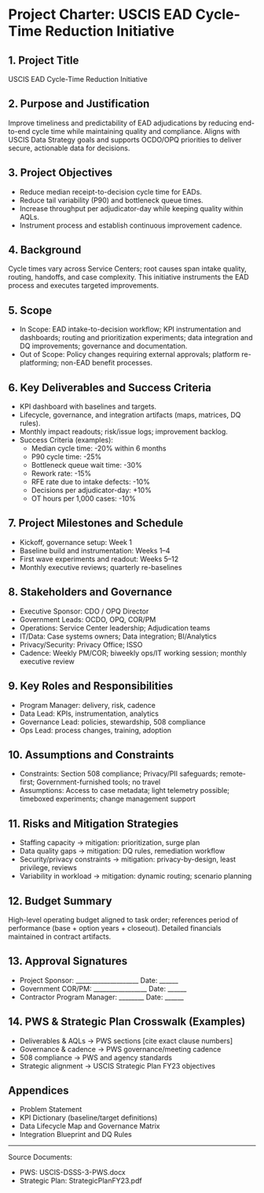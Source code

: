 # Project Charter: USCIS EAD Cycle-Time Reduction Initiative

## 1. Project Title
USCIS EAD Cycle-Time Reduction Initiative

## 2. Purpose and Justification
Improve timeliness and predictability of EAD adjudications by reducing end-to-end cycle time while maintaining quality and compliance. Aligns with USCIS Data Strategy goals and supports OCDO/OPQ priorities to deliver secure, actionable data for decisions.

## 3. Project Objectives
- Reduce median receipt-to-decision cycle time for EADs.
- Reduce tail variability (P90) and bottleneck queue times.
- Increase throughput per adjudicator-day while keeping quality within AQLs.
- Instrument process and establish continuous improvement cadence.

## 4. Background
Cycle times vary across Service Centers; root causes span intake quality, routing, handoffs, and case complexity. This initiative instruments the EAD process and executes targeted improvements.

## 5. Scope
- In Scope: EAD intake-to-decision workflow; KPI instrumentation and dashboards; routing and prioritization experiments; data integration and DQ improvements; governance and documentation.
- Out of Scope: Policy changes requiring external approvals; platform re-platforming; non-EAD benefit processes.

## 6. Key Deliverables and Success Criteria
- KPI dashboard with baselines and targets.
- Lifecycle, governance, and integration artifacts (maps, matrices, DQ rules).
- Monthly impact readouts; risk/issue logs; improvement backlog.
- Success Criteria (examples):
  - Median cycle time: -20% within 6 months
  - P90 cycle time: -25%
  - Bottleneck queue wait time: -30%
  - Rework rate: -15%
  - RFE rate due to intake defects: -10%
  - Decisions per adjudicator-day: +10%
  - OT hours per 1,000 cases: -10%

## 7. Project Milestones and Schedule
- Kickoff, governance setup: Week 1
- Baseline build and instrumentation: Weeks 1–4
- First wave experiments and readout: Weeks 5–12
- Monthly executive reviews; quarterly re-baselines

## 8. Stakeholders and Governance
- Executive Sponsor: CDO / OPQ Director
- Government Leads: OCDO, OPQ, COR/PM
- Operations: Service Center leadership; Adjudication teams
- IT/Data: Case systems owners; Data integration; BI/Analytics
- Privacy/Security: Privacy Office; ISSO
- Cadence: Weekly PM/COR; biweekly ops/IT working session; monthly executive review

## 9. Key Roles and Responsibilities
- Program Manager: delivery, risk, cadence
- Data Lead: KPIs, instrumentation, analytics
- Governance Lead: policies, stewardship, 508 compliance
- Ops Lead: process changes, training, adoption

## 10. Assumptions and Constraints
- Constraints: Section 508 compliance; Privacy/PII safeguards; remote-first; Government-furnished tools; no travel
- Assumptions: Access to case metadata; light telemetry possible; timeboxed experiments; change management support

## 11. Risks and Mitigation Strategies
- Staffing capacity → mitigation: prioritization, surge plan
- Data quality gaps → mitigation: DQ rules, remediation workflow
- Security/privacy constraints → mitigation: privacy-by-design, least privilege, reviews
- Variability in workload → mitigation: dynamic routing; scenario planning

## 12. Budget Summary
High-level operating budget aligned to task order; references period of performance (base + option years + closeout). Detailed financials maintained in contract artifacts.

## 13. Approval Signatures
- Project Sponsor: ____________________  Date: ______
- Government COR/PM: _________________  Date: ______
- Contractor Program Manager: ________  Date: ______

## 14. PWS & Strategic Plan Crosswalk (Examples)
- Deliverables & AQLs → PWS sections [cite exact clause numbers]
- Governance & cadence → PWS governance/meeting cadence
- 508 compliance → PWS and agency standards
- Strategic alignment → USCIS Strategic Plan FY23 objectives

## Appendices
- Problem Statement
- KPI Dictionary (baseline/target definitions)
- Data Lifecycle Map and Governance Matrix
- Integration Blueprint and DQ Rules

---
Source Documents:
- PWS: USCIS-DSSS-3-PWS.docx
- Strategic Plan: StrategicPlanFY23.pdf
